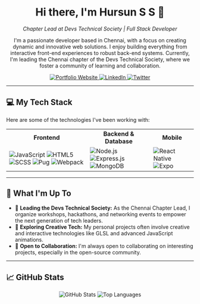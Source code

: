 <h1 align="center">
  Hi there, I'm Hursun S S 👋
</h1>

<p align="center">
  <em>Chapter Lead at Devs Technical Society | Full Stack Developer</em>
</p>

<p align="center">
  I'm a passionate developer based in Chennai, with a focus on creating dynamic and innovative web solutions. I enjoy building everything from interactive front-end experiences to robust back-end systems. Currently, I'm leading the Chennai chapter of the Devs Technical Society, where we foster a community of learning and collaboration.
</p>

<p align="center">
  <a href="https://hursunss.com/" target="_blank">
    <img src="https://img.shields.io/badge/Portfolio-hursunss.com-blue?style=for-the-badge&logo=googlechrome&logoColor=white" alt="Portfolio Website">
  </a>
  <a href="YOUR_LINKEDIN_URL" target="_blank">
    <img src="https://img.shields.io/badge/LinkedIn-0077B5?style=for-the-badge&logo=linkedin&logoColor=white" alt="LinkedIn">
  </a>
  <a href="YOUR_TWITTER_URL" target="_blank">
    <img src="https://img.shields.io/badge/Twitter-1DA1F2?style=for-the-badge&logo=twitter&logoColor=white" alt="Twitter">
  </a>
</p>

---

## 💻 **My Tech Stack**

Here are some of the technologies I've been working with:

<table>
  <tr>
    <td align="center"><strong>Frontend</strong></td>
    <td align="center"><strong>Backend & Database</strong></td>
    <td align="center"><strong>Mobile</strong></td>
  </tr>
  <tr>
    <td>
      <img src="https://img.shields.io/badge/JavaScript-F7DF1E?style=for-the-badge&logo=javascript&logoColor=black" alt="JavaScript">
      <img src="https://img.shields.io/badge/HTML5-E34F26?style=for-the-badge&logo=html5&logoColor=white" alt="HTML5">
      <img src="https://img.shields.io/badge/SCSS-CC6699?style=for-the-badge&logo=sass&logoColor=white" alt="SCSS">
      <img src="https://img.shields.io/badge/Pug-E3C293?style=for-the-badge&logo=pug&logoColor=black" alt="Pug">
      <img src="https://img.shields.io/badge/Webpack-8DD6F9?style=for-the-badge&logo=webpack&logoColor=black" alt="Webpack">
    </td>
    <td>
      <img src="https://img.shields.io/badge/Node.js-339933?style=for-the-badge&logo=node.js&logoColor=white" alt="Node.js">
      <img src="https://img.shields.io/badge/Express-000000?style=for-the-badge&logo=express&logoColor=white" alt="Express.js">
      <img src="https://img.shields.io/badge/MongoDB-47A248?style=for-the-badge&logo=mongodb&logoColor=white" alt="MongoDB">
    </td>
    <td>
       <img src="https://img.shields.io/badge/React_Native-61DAFB?style=for-the-badge&logo=react&logoColor=black" alt="React Native">
       <img src="https://img.shields.io/badge/Expo-000020?style=for-the-badge&logo=expo&logoColor=white" alt="Expo">
    </td>
  </tr>
</table>

---

## 🚀 **What I'm Up To**

* 🌱 **Leading the Devs Technical Society:** As the Chennai Chapter Lead, I organize workshops, hackathons, and networking events to empower the next generation of tech leaders.
* 🔭 **Exploring Creative Tech:** My personal projects often involve creative and interactive technologies like GLSL and advanced JavaScript animations.
* 👯 **Open to Collaboration:** I'm always open to collaborating on interesting projects, especially in the open-source community.

---

## 📈 **GitHub Stats**

<p align="center">
  <img src="https://github-readme-stats.vercel.app/api?username=Dunking-Dunk&show_icons=true&theme=dracula&include_all_commits=true&count_private=true" alt="GitHub Stats">
  <img src="https://github-readme-stats.vercel.app/api/top-langs/?username=Dunking-Dunk&layout=compact&langs_count=8&theme=dracula" alt="Top Languages">
</p>
